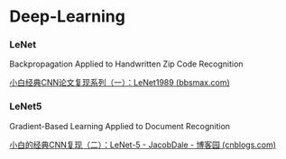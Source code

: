 # Deep-Learning
### LeNet
Backpropagation Applied to Handwritten Zip Code Recognition

[小白经典CNN论文复现系列（一）：LeNet1989 (bbsmax.com)](https://www.bbsmax.com/A/pRdBq08D5n/)

### LeNet5
Gradient-Based Learning Applied to Document Recognition

[小白的经典CNN复现（二）：LeNet-5 - JacobDale - 博客园 (cnblogs.com)](https://www.cnblogs.com/JacobDale-TechLearning/p/14315022.html)